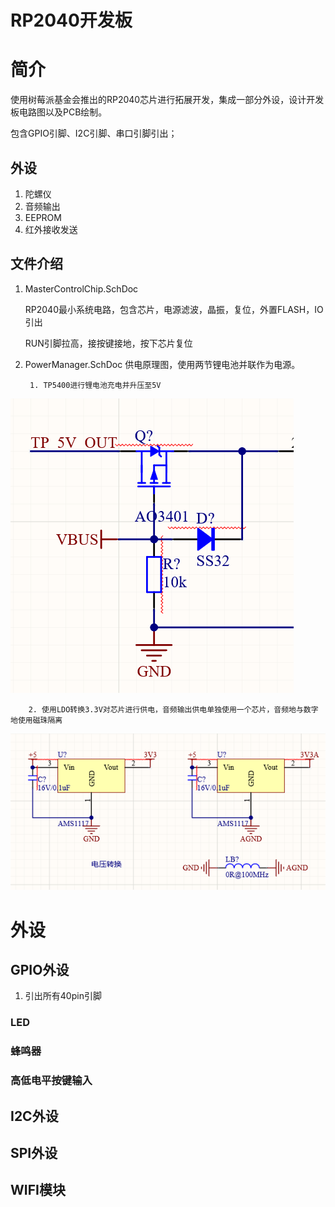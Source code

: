 # RP2040开发板
# 简介
使用树莓派基金会推出的RP2040芯片进行拓展开发，集成一部分外设，设计开发板电路图以及PCB绘制。

包含GPIO引脚、I2C引脚、串口引脚引出；
## 外设
1. 陀螺仪
2. 音频输出
3. EEPROM
4. 红外接收发送
## 文件介绍
1. MasterControlChip.SchDoc

    RP2040最小系统电路，包含芯片，电源滤波，晶振，复位，外置FLASH，IO引出
    
    RUN引脚拉高，接按键接地，按下芯片复位  

2. PowerManager.SchDoc
    供电原理图，使用两节锂电池并联作为电源。
    
        1. TP5400进行锂电池充电并升压至5V


![Power Switch Circuit](pics/电池电源切换电路.png)



        2. 使用LDO转换3.3V对芯片进行供电，音频输出供电单独使用一个芯片，音频地与数字地使用磁珠隔离

![3.3V Circuit](pics/3V供电.png)


# 外设
## GPIO外设
1. 引出所有40pin引脚

### LED
### 蜂鸣器
### 高低电平按键输入
## I2C外设
## SPI外设
## WIFI模块
